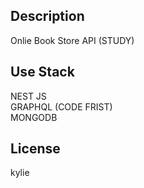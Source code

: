 ## Description

Onlie Book Store API (STUDY)

## Use Stack

NEST JS  
GRAPHQL (CODE FRIST)  
MONGODB

## License

kylie
